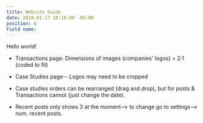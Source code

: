 ```yaml
---
title: Website Guide
date: 2018-01-17 18:18:00 -05:00
position: 6
Field name: 
---
```


Hello world!

* Transactions page: Dimensions of images (companies' logos) = 2:1 (coded to fit)

* Case Studies page-- Logos may need to be cropped

* Case studies orders can be rearranged (drag and drop), but for posts & Transactions cannot (just change the date).

* Recent posts only shows 3 at the moment--> to change go to settings--> num. recent posts.